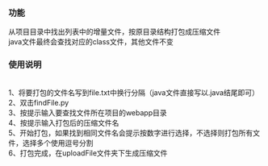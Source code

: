 ### 功能
从项目目录中找出列表中的增量文件，按原目录结构打包成压缩文件<br>
java文件最终会查找对应的class文件，其他文件不变

### 使用说明
<br>1、将要打包的文件名写到file.txt中换行分隔（java文件直接写以.java结尾即可）
<br>2、双击findFile.py
<br>3、按提示输入要查找文件所在项目的webapp目录
<br>4、按提示输入打包后的压缩文件名
<br>5、开始打包，如果找到相同文件名会提示按数字进行选择，不选择则打包所有文件，选择多个使用逗号分割
<br>6、打包完成，在uploadFile文件夹下生成压缩文件

